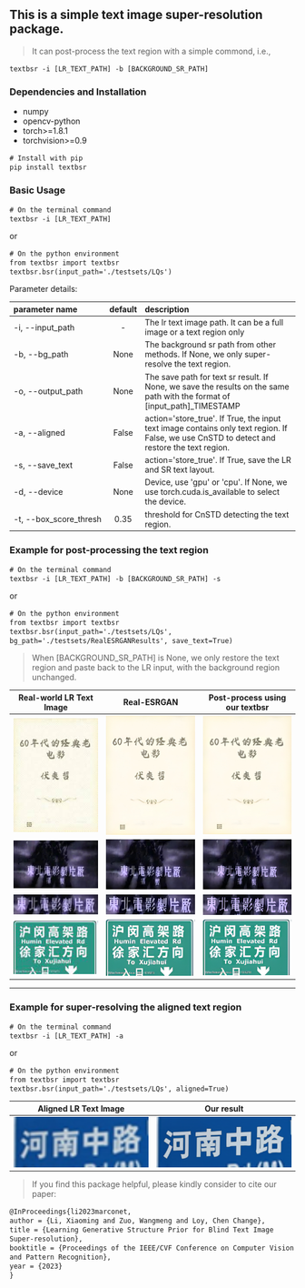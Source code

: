 ## This is a simple text image super-resolution package.
> It can post-process the text region with a simple commond, i.e., 
```
textbsr -i [LR_TEXT_PATH] -b [BACKGROUND_SR_PATH]
```
### Dependencies and Installation
- numpy
- opencv-python
- torch>=1.8.1
- torchvision>=0.9

``` 
# Install with pip
pip install textbsr
```


### Basic Usage

```
# On the terminal command
textbsr -i [LR_TEXT_PATH]
```
or
```
# On the python environment
from textbsr import textbsr
textbsr.bsr(input_path='./testsets/LQs')
```

Parameter details:

| parameter name | default | description  |
| :-----  | :-----:  | :-----  |
| <span style="white-space:nowrap">-i, --input_path </span>| - | The lr text image path. It can be a full image or a text region only |
| <span style="white-space:nowrap">-b, --bg_path</span> | None | The background sr path from other methods. If None, we only super-resolve the text region.|
| <span style="white-space:nowrap">-o, --output_path</span> | None | The save path for text sr result. If None, we save the results on the same path with the format of [input_path]\_TIMESTAMP|
| <span style="white-space:nowrap">-a, --aligned </span>| False | action='store_true'. If True, the input text image contains only text region. If False, we use CnSTD to detect and restore the text region.|
| <span style="white-space:nowrap">-s, --save_text </span>| False | action='store_true'. If True, save the LR and SR text layout.|
| <span style="white-space:nowrap">-d, --device</span> | None | Device, use 'gpu' or 'cpu'. If None, we use torch.cuda.is_available to select the device. |
| <span style="white-space:nowrap">-t, --box_score_thresh </span>  |0.35|threshold for CnSTD detecting the text region.|

### Example for post-processing the text region
```
# On the terminal command
textbsr -i [LR_TEXT_PATH] -b [BACKGROUND_SR_PATH] -s
```
or
```
# On the python environment
from textbsr import textbsr
textbsr.bsr(input_path='./testsets/LQs', bg_path='./testsets/RealESRGANResults', save_text=True)
```
> When [BACKGROUND_SR_PATH] is None, we only restore the text region and paste back to the LR input, with the background region unchanged.

| Real-world LR Text Image | Real-ESRGAN | Post-process using our textbsr | 
| :-----:  | :-----:  | :-----:  |
|<img src="./GitImgs/LR/test1.jpg" width="250px"> | <img src="./GitImgs/RealESRGAN/test1.jpg" width="250px">|<img src="./GitImgs/Ours/test1_BSRGANText.png" width="250px"> |
|<img src="./GitImgs/LR/test2.jpg" width="250px"> | <img src="./GitImgs/RealESRGAN/test2.jpg" width="250px">|<img src="./GitImgs/Ours/test2_BSRGANText.png" width="250px"> |
|<img src="./GitImgs/LR/test2_patch_0i.png" width="250px"> | <img src="./GitImgs/RealESRGAN/test2_patch001.jpg" width="250px">|<img src="./GitImgs/Ours/test2_patch_0o.png" width="250px"> |
|<img src="./GitImgs/LR/test42.png" width="250px"> | <img src="./GitImgs/RealESRGAN/test42.png" width="250px">|<img src="./GitImgs/Ours/test4_BSRGANText2.png" width="250px"> |

---

### Example for super-resolving the aligned text region
```
# On the terminal command
textbsr -i [LR_TEXT_PATH] -a
```
or
```
# On the python environment
from textbsr import textbsr
textbsr.bsr(input_path='./testsets/LQs', aligned=True)
```


| Aligned LR Text Image | Our result |
| :-----:  | :-----:  |
| <img src="./GitImgs/Ours/test5_patch_5i.png" width="250px"> | <img src="./GitImgs/Ours/test5_patch_5o.png" width="250px"> |


> If you find this package helpful, please kindly consider to cite our paper:
```
@InProceedings{li2023marconet,
author = {Li, Xiaoming and Zuo, Wangmeng and Loy, Chen Change},
title = {Learning Generative Structure Prior for Blind Text Image Super-resolution},
booktitle = {Proceedings of the IEEE/CVF Conference on Computer Vision and Pattern Recognition},
year = {2023}
}
```
